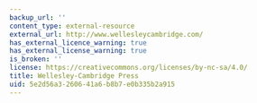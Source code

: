 ```yaml
---
backup_url: ''
content_type: external-resource
external_url: http://www.wellesleycambridge.com/
has_external_licence_warning: true
has_external_license_warning: true
is_broken: ''
license: https://creativecommons.org/licenses/by-nc-sa/4.0/
title: Wellesley-Cambridge Press
uid: 5e2d56a3-2606-41a6-b8b7-e0b335b2a915
---
```

